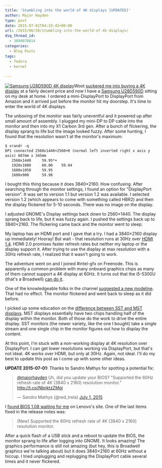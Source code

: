 ```yaml
---
title: 'Stumbling into the world of 4K displays [UPDATED]'
author: Major Hayden
type: post
date: 2015-07-01T04:33:43+00:00
url: /2015/06/30/stumbling-into-the-world-of-4k-displays/
dsq_thread_id:
  - 3894070814
categories:
  - Blog Posts
tags:
  - fedora
  - kernel

---
```

[<img src="/wp-content/uploads/2015/06/U28D590D_display-300x300.jpg" alt="Samsung U28D590D 4K display" width="300" height="300" class="alignright size-medium wp-image-5690" srcset="/wp-content/uploads/2015/06/U28D590D_display-300x300.jpg 300w, /wp-content/uploads/2015/06/U28D590D_display-150x150.jpg 150w, /wp-content/uploads/2015/06/U28D590D_display.jpg 600w" sizes="(max-width: 300px) 100vw, 300px" />][1]Woot [suckered me into buying a 4K display][2] at a fairly decent price and now I have a [Samsung U28D590D][3] sitting on my desk at home. I ordered a mini-DisplayPort to DisplayPort from Amazon and it arrived just before the monitor hit my doorstep. It's time to enter the world of 4K displays.

The unboxing of the monitor was fairly uneventful and it powered up after small amount of assembly. I plugged my mini-DP to DP cable into the monitor and then into my X1 Carbon 3rd gen. After a bunch of flickering, the display sprang to life but the image looked fuzzy. After some hunting, I found that the resolution wasn't at the monitor's maximum:

```
$ xrandr -q
DP1 connected 2560x1440+2560+0 (normal left inverted right x axis y axis) 607mm x 345mm
   2560x1440     59.95*+
   1920x1080     60.00    59.94
   1680x1050     59.95
   1600x900      59.98
```


I bought this thing because it does 3840&#215;2160. How confusing. After searching through the monitor settings, I found an option for "DisplayPort version". It was set to version 1.1 but version 1.2 was available. I selected version 1.2 (which appears to come with something called HBR2) and then the display flickered for 5-10 seconds. There was no image on the display.

I adjusted GNOME's Display settings back down to 2560&#215;1440. The display sprang back to life, but it was fuzzy again. I pushed the settings back up to 3840&#215;2160. The flickering came back and the monitor went to sleep.

My laptop has an HDMI port and I gave that a try. I had a 3840&#215;2160 display up immediately! Hooray! But wait - that resolution runs at 30Hz over [HDMI 1.4][4]. HDMI 2.0 promises faster refresh rates but neither my laptop or the display support it. After trying to use the display at max resolution with a 30Hz refresh rate, I realized that it wasn't going to work.

The adventure went on and I joined #intel-gfx on Freenode. This is apparently a common problem with many onboard graphics chips as many of them cannot support a 4K display at 60Hz. It turns out that the i5-5300U (that's a Broadwell) [can do it][5].

One of the knowledgeable folks in the channel [suggested a new modeline][6]. That had no effect. The monitor flickered and went back to sleep as it did before.

I picked up some education on the [difference between SST and MST displays][7]. MST displays essentially have two chips handling half of the display within the monitor. Both of those do the work to drive the entire display. SST monitors (the newer variety, like the one I bought) take a single stream and one single chip in the monitor figures out how to display the content.

At this point, I'm stuck with a non-working display at 4K resolution over DisplayPort. I can get lower resolutions working via DisplayPort, but that's not ideal. 4K works over HDMI, but only at 30Hz. Again, not ideal. I'll do my best to update this post as I come up with some other ideas.

**UPDATE 2015-07-01:** Thanks to Sandro Mathys for spotting a potential fix:

<blockquote class="twitter-tweet tw-align-center" width="500">
  <p lang="en" dir="ltr">
    <a href="https://twitter.com/majorhayden">@majorhayden</a> Uh, did you update your BIOS? "Supported the 60Hz refresh rate of 4K (3840 x 2160) resolution monitor." <a href="http://t.co/NbnktzZMgj">http://t.co/NbnktzZMgj</a>
  </p>

  <p>
    &mdash; Sandro Mathys (@red_trela) <a href="https://twitter.com/red_trela/status/616243412216496128">July 1, 2015</a>
  </p>
</blockquote>



I [found BIOS 1.08 waiting for me][8] on Lenovo's site. One of the last items fixed in the release notes was:

> (New) Supported the 60Hz refresh rate of 4K (3840 x 2160) resolution monitor.

After a quick flash of a USB stick and a reboot to update the BIOS, the monitor sprang to life after logging into GNOME. It looks amazing! The graphics performance is still not amazing (but hey, this is Broadwell graphics we're talking about) but it does 3840&#215;2160 at 60Hz without a hiccup. I tried unplugging and replugging the DisplayPort cable several times and it never flickered.

 [1]: /wp-content/uploads/2015/06/U28D590D_display.jpg
 [2]: http://www.woot.com/offers/samsung-28-4k-led-backlit-monitor-22
 [3]: http://www.samsung.com/us/computer/monitors/LU28D590DS/ZA
 [4]: https://en.wikipedia.org/wiki/HDMI#Version_1.4
 [5]: http://ark.intel.com/products/85213/Intel-Core-i5-5300U-Processor-3M-Cache-up-to-2_90-GHz
 [6]: https://gist.github.com/ValdikSS/175f0f89d40b8689c0eb
 [7]: https://community.amd.com/community/gaming/blog/2015/05/12/celebrating-a-new-generation-of-ultrahd-displays
 [8]: http://support.lenovo.com/us/en/products/laptops-and-netbooks/thinkpad-x-series-laptops/thinkpad-x1-carbon-20bs-20bt/downloads/DS101953
